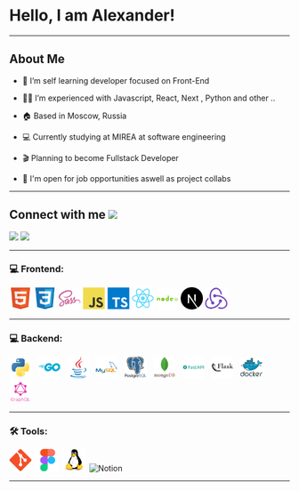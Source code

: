 
  

# Hello, I am Alexander!

---

  <h2> About Me </h2>

- 📖 I’m self learning developer focused on Front-End

- 👨‍💻 I’m experienced with Javascript, React, Next , Python and other ..

- 🏠 Based in Moscow, Russia

- 💻 Currently studying at MIREA at software engineering 

- 🎬 Planning to become Fullstack Developer

- 💬 I'm open for job opportunities aswell as project collabs

---
<h2> Connect with me <img src='https://raw.githubusercontent.com/ShahriarShafin/ShahriarShafin/main/Assets/handshake.gif' width="80px"> </h2>

<a href="mailto:alexsandr.ryzhkov04@gmail.com"><img src='https://user-images.githubusercontent.com/5141132/50740364-7ea80880-1217-11e9-8faf-2348e31beedd.png' width="50px"></a>
<a href="https://t.me/@AlexsRyz"><img src='https://user-images.githubusercontent.com/49933115/139837223-bf23d3a9-4638-4e17-994a-ac8678d5f517.png' width="50px"></a> 

  

---

  

### 💻 Frontend:
  

<div>
<img  src="https://github.com/devicons/devicon/blob/master/icons/html5/html5-original.svg"  title="html5"  alt="html5"  width="40"  height="40"/>
<img  src="https://github.com/devicons/devicon/blob/master/icons/css3/css3-original.svg"  title="css"  alt="css"  width="40"  height="40"/>
<img  src="https://github.com/devicons/devicon/blob/master/icons/sass/sass-original.svg"  title="sass"  alt="sass"  width="40"  height="40"/>
<img  src="https://github.com/devicons/devicon/blob/master/icons/javascript/javascript-original.svg"  title="JavaScript"  alt="JavaScript"  width="40"  height="40"/>
<img  src="https://github.com/devicons/devicon/blob/master/icons/typescript/typescript-plain.svg"  title="Typescript"  alt="Typescript"  width="40"  height="40"/>
<img  src="https://github.com/devicons/devicon/blob/master/icons/react/react-original.svg"  title="react"  alt="react"  width="40"  height="40"/>
<img  src="https://github.com/devicons/devicon/blob/master/icons/nodejs/nodejs-plain-wordmark.svg"  title="nodejs"  alt="nodejs"  width="40"  height="40"/>
<img  src="https://github.com/devicons/devicon/blob/master/icons/nextjs/nextjs-original.svg"  title="next"  alt="next"  width="40"  height="40"/>
<img  src="https://github.com/devicons/devicon/blob/master/icons/redux/redux-original.svg"  title="redux"  alt="redux"  width="40"  height="40"/>
</div>

  

---

  ### 💻 Backend:


<div>
<img  src="https://github.com/devicons/devicon/blob/master/icons/python/python-original.svg"  title="python"  alt="python"  width="40"  height="40"/>
&nbsp
<img  src="https://github.com/devicons/devicon/blob/master/icons/go/go-original-wordmark.svg"  title="go"  alt="go"  width="40"  height="40"/>
&nbsp
<img  src="https://github.com/devicons/devicon/blob/master/icons/java/java-original.svg"  title="java"  alt="java"  width="40"  height="40"/>
&nbsp
<img  src="https://github.com/devicons/devicon/blob/master/icons/mysql/mysql-original-wordmark.svg"  title="mysql"  alt="mysql"  width="40"  height="40"/>
&nbsp
<img  src="https://github.com/devicons/devicon/blob/master/icons/postgresql/postgresql-original-wordmark.svg"  title="postgresql"  alt="postgresql"  width="40"  height="40"/>
&nbsp
<img  src="https://github.com/devicons/devicon/blob/master/icons/mongodb/mongodb-original-wordmark.svg"  title="mongodb"  alt="mongodb"  width="40"  height="40"/>
&nbsp
<img  src="https://github.com/devicons/devicon/blob/master/icons/fastapi/fastapi-original-wordmark.svg"  title="fastapi"  alt="fastapi"  width="40"  height="40"/>
&nbsp
<img  src="https://github.com/devicons/devicon/blob/master/icons/flask/flask-original-wordmark.svg"  title="flask"  alt="flask"  width="40"  height="40"/>
&nbsp
<img  src="https://github.com/devicons/devicon/blob/master/icons/docker/docker-original-wordmark.svg"  title="docker"  alt="docekr"  width="40"  height="40"/>
&nbsp
<img  src="
https://github.com/devicons/devicon/blob/master/icons/graphql/graphql-plain-wordmark.svg"  title="graphql"  alt="graphql"  width="40"  height="40"/>
&nbsp
</div>

  

---

### 🛠 Tools:

  

<div>
<img  src="https://github.com/devicons/devicon/blob/master/icons/git/git-original.svg"  title="git"  alt="git"  width="40"  height="40"/>&nbsp;
<img  src="https://github.com/devicons/devicon/blob/master/icons/figma/figma-original.svg"  title="figma"  alt="figma"  width="40"  height="40"/>&nbsp;
<img  src="https://github.com/devicons/devicon/blob/master/icons/linux/linux-original.svg"  title="linux"  alt="linux"  width="40"  height="40"/>&nbsp;
<img  src="https://upload.wikimedia.org/wikipedia/commons/e/e9/Notion-logo.svg"  title="Notion"  alt="Notion"  width="40"  height="40"/>&nbsp;
</div>

  

---  

